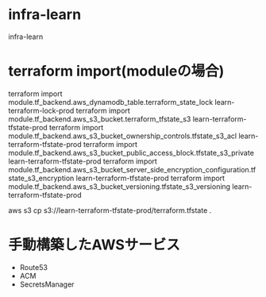 # infra-learn
infra-learn

# terraform import(moduleの場合)
terraform import module.tf_backend.aws_dynamodb_table.terraform_state_lock learn-terraform-lock-prod
terraform import module.tf_backend.aws_s3_bucket.terraform_tfstate_s3 learn-terraform-tfstate-prod
terraform import module.tf_backend.aws_s3_bucket_ownership_controls.tfstate_s3_acl learn-terraform-tfstate-prod
terraform import module.tf_backend.aws_s3_bucket_public_access_block.tfstate_s3_private learn-terraform-tfstate-prod
terraform import module.tf_backend.aws_s3_bucket_server_side_encryption_configuration.tfstate_s3_encryption learn-terraform-tfstate-prod
terraform import module.tf_backend.aws_s3_bucket_versioning.tfstate_s3_versioning learn-terraform-tfstate-prod

aws s3 cp s3://learn-terraform-tfstate-prod/terraform.tfstate .

# 手動構築したAWSサービス
- Route53
- ACM
- SecretsManager

